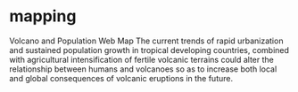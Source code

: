 # mapping
 Volcano and Population Web Map 
 The current trends of rapid urbanization and sustained population growth in tropical developing countries, combined with agricultural intensification of fertile volcanic terrains could alter the relationship between humans and volcanoes so as to increase both local and global consequences of volcanic eruptions in the future.
